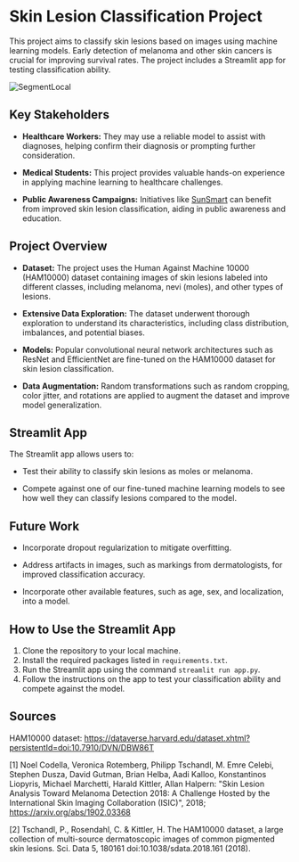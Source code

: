 # Skin Lesion Classification Project

This project aims to classify skin lesions based on images using machine learning models. Early detection of melanoma and other skin cancers is crucial for improving survival rates. The project includes a Streamlit app for testing classification ability.

![SegmentLocal](dermatoscope.png)

## Key Stakeholders

- **Healthcare Workers:** They may use a reliable model to assist with diagnoses, helping confirm their diagnosis or prompting further consideration.
  
- **Medical Students:** This project provides valuable hands-on experience in applying machine learning to healthcare challenges.
  
- **Public Awareness Campaigns:** Initiatives like [SunSmart](https://www.sunsmart.com.au/) can benefit from improved skin lesion classification, aiding in public awareness and education.

## Project Overview

- **Dataset:** The project uses the Human Against Machine 10000 (HAM10000) dataset containing images of skin lesions labeled into different classes, including melanoma, nevi (moles), and other types of lesions.

- **Extensive Data Exploration:** The dataset underwent thorough exploration to understand its characteristics, including class distribution, imbalances, and potential biases.
  
- **Models:** Popular convolutional neural network architectures such as ResNet and EfficientNet are fine-tuned on the HAM10000 dataset for skin lesion classification.
  
- **Data Augmentation:** Random transformations such as random cropping, color jitter, and rotations are applied to augment the dataset and improve model generalization.

## Streamlit App

The Streamlit app allows users to:

- Test their ability to classify skin lesions as moles or melanoma.
  
- Compete against one of our fine-tuned machine learning models to see how well they can classify lesions compared to the model.

## Future Work

- Incorporate dropout regularization to mitigate overfitting.
  
- Address artifacts in images, such as markings from dermatologists, for improved classification accuracy.

- Incorporate other available features, such as age, sex, and localization, into a model.

## How to Use the Streamlit App

1. Clone the repository to your local machine.
2. Install the required packages listed in `requirements.txt`.
3. Run the Streamlit app using the command `streamlit run app.py`.
4. Follow the instructions on the app to test your classification ability and compete against the model.

## Sources

HAM10000 dataset: https://dataverse.harvard.edu/dataset.xhtml?persistentId=doi:10.7910/DVN/DBW86T

[1] Noel Codella, Veronica Rotemberg, Philipp Tschandl, M. Emre Celebi, Stephen Dusza, David Gutman, Brian Helba, Aadi Kalloo, Konstantinos Liopyris, Michael Marchetti, Harald Kittler, Allan Halpern: "Skin Lesion Analysis Toward Melanoma Detection 2018: A Challenge Hosted by the International Skin Imaging Collaboration (ISIC)", 2018; https://arxiv.org/abs/1902.03368

[2] Tschandl, P., Rosendahl, C. & Kittler, H. The HAM10000 dataset, a large collection of multi-source dermatoscopic images of common pigmented skin lesions. Sci. Data 5, 180161 doi:10.1038/sdata.2018.161 (2018).


